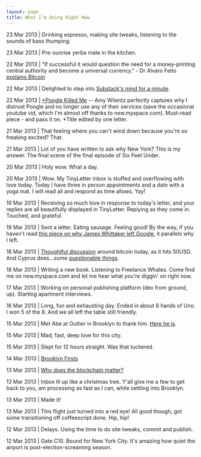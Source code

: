 ```yaml
--- 
layout: page
title: What I'm Doing Right Now
---
```


23 Mar 2013 | Drinking espresso, making site tweaks, listening to the sounds of bass thumping.

23 Mar 2013 | Pre-sunrise yerba mate in the kitchen.

22 Mar 2013 | "If successful it would question the need for a money-printing central authority and become a universal currency." - Dr Alvaro Feito [explains Bitcoin](http://alvarofeito.com/articles/the-big-book-of-bitcoin)

22 Mar 2013 | Delighted to step into [Substack's mind for a minute](http://substack.net/how_I_write_modules).

22 Mar 2013 | [*Poogle Killed Me](http://amywilentz.tumblr.com/post/44228865923/google-killed-me) -- Amy Wilentz perfectly captures why I distrust Poogle and no longer use any of their services (save the occasional youtube vid, which I'm almost off thanks to new.myspace.com). Must-read piece - and pass it on. *Title edited by one letter.

21 Mar 2013 | That feeling where you can't wind down because you're so freaking excited? That.

21 Mar 2013 | Lot of you have written to ask why New York? This is my answer. The final scene of the final episode of Six Feet Under.

20 Mar 2013 | Holy wow. What a day.

20 Mar 2013 | Wow. My TinyLetter inbox is stuffed and overflowing with love today. Today I have three in person appointments and a date with a yoga mat. I will read all and respond as time allows. Yay! 

19 Mar 2013 | Receiving so much love in response to today's letter, and your replies are all beautifully displayed in TinyLetter. Replying as they come in. Touched, and grateful.

19 Mar 2013 | Sent a letter. Eating sausage. Feeling good! By the way, if you haven't read [this piece on why James Whittaker left Google](http://blogs.msdn.com/b/jw_on_tech/archive/2012/03/13/why-i-left-google.aspx), it parallels why I left.

18 Mar 2013 | [Thoughtful discussion](https://news.ycombinator.com/item?id=5397864) around bitcoin today, as it hits 50USD. And Cyprus does...some [questionable things](https://news.google.com/news?ned=us&q=cyprus&btnG=Search+News).

18 Mar 2013 | Writing a new book. Listening to Freelance Whales. Come find me on new.myspace.com and let me hear what you're diggin' on right now.

17 Mar 2013 | Working on personal publishing platform (dev from ground, up). Starting apartment interviews. 

16 Mar 2013 | Long, fun and exhausting day. Ended in about 8 hands of Uno. I won 5 of the 8. And we all left the table still friendly.

15 Mar 2013 | Met Abe at Outlier in Brooklyn to thank him. [Here he is](http://gwenbell.com/posts/outlier).

15 Mar 2013 | Mad, fast, deep love for this city.

15 Mar 2013 | Slept for 12 hours straight. Was that tuckered.

14 Mar 2013 | [Brooklyn Firsts](http://gwenbell.com/posts/brooklynfirst)

13 Mar 2013 | [Why does the blockchain matter?](http://gwenbell.com/posts/whydoestheblockchainmatter)

13 Mar 2013 | Inbox lit up like a christmas tree. Y'all give me a few to get back to you, am processing as fast as I can, while settling into Brooklyn.

13 Mar 2013 | Made it!

13 Mar 2013 | This flight just turned into a red eye! All good though, got some transitioning off coffeescript done. Hip, hip!

12 Mar 2013 | Delays. Using the time to do site tweaks, commit and publish.

12 Mar 2013 | Gate C10. Bound for New York City. It's amazing how quiet the airport is post-election-screaming season.